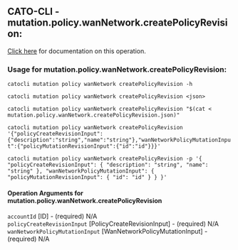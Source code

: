 
## CATO-CLI - mutation.policy.wanNetwork.createPolicyRevision:
[Click here](https://api.catonetworks.com/documentation/#mutation-mutation.policy.wanNetwork.createPolicyRevision) for documentation on this operation.

### Usage for mutation.policy.wanNetwork.createPolicyRevision:

`catocli mutation policy wanNetwork createPolicyRevision -h`

`catocli mutation policy wanNetwork createPolicyRevision <json>`

`catocli mutation policy wanNetwork createPolicyRevision "$(cat < mutation.policy.wanNetwork.createPolicyRevision.json)"`

`catocli mutation policy wanNetwork createPolicyRevision '{"policyCreateRevisionInput":{"description":"string","name":"string"},"wanNetworkPolicyMutationInput":{"policyMutationRevisionInput":{"id":"id"}}}'`

`catocli mutation policy wanNetwork createPolicyRevision -p '{
    "policyCreateRevisionInput": {
        "description": "string",
        "name": "string"
    },
    "wanNetworkPolicyMutationInput": {
        "policyMutationRevisionInput": {
            "id": "id"
        }
    }
}'`


#### Operation Arguments for mutation.policy.wanNetwork.createPolicyRevision ####

`accountId` [ID] - (required) N/A    
`policyCreateRevisionInput` [PolicyCreateRevisionInput] - (required) N/A    
`wanNetworkPolicyMutationInput` [WanNetworkPolicyMutationInput] - (required) N/A    
